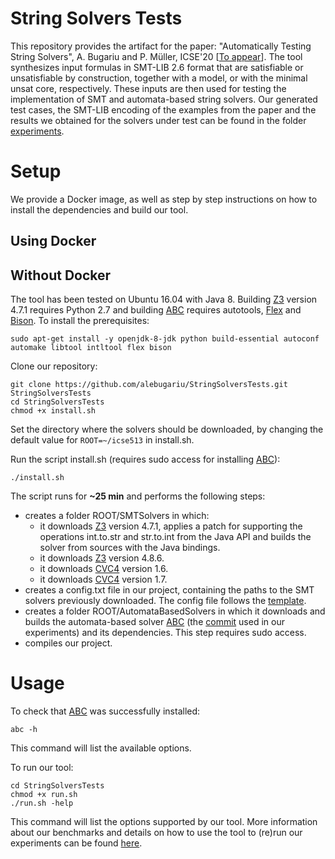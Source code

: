 # String Solvers Tests
This repository provides the artifact for the paper: "Automatically Testing String Solvers", A. Bugariu and P. Müller, ICSE'20 \[[To appear](https://www.research-collection.ethz.ch/handle/20.500.11850/397450)\]. 
The tool synthesizes input formulas in SMT-LIB 2.6 format that are satisfiable or unsatisfiable by construction, together with 
a model, or with the minimal unsat core, respectively. These inputs are then used for testing the implementation of 
SMT and automata-based string solvers. Our generated test cases, the SMT-LIB encoding of the examples from the paper and the 
results we obtained for the solvers under test can be found in the folder [experiments](/experiments).

# Setup
We provide a Docker image, as well as step by step instructions on how to install the dependencies and build our tool. 

## Using Docker

## Without Docker

The tool has been tested on Ubuntu 16.04 with Java 8. Building [Z3](https://github.com/Z3Prover/z3) version 4.7.1 requires Python 2.7 and building [ABC](https://github.com/vlab-cs-ucsb/ABC) requires autotools, [Flex](https://github.com/westes/flex) and [Bison](https://www.gnu.org/software/bison/). To install the prerequisites:

```
sudo apt-get install -y openjdk-8-jdk python build-essential autoconf automake libtool intltool flex bison
```

Clone our repository:

```
git clone https://github.com/alebugariu/StringSolversTests.git StringSolversTests
cd StringSolversTests
chmod +x install.sh
```

Set the directory where the solvers should be downloaded, by changing the default value for ```ROOT=~/icse513``` in install.sh.

Run the script install.sh (requires sudo access for installing [ABC](https://github.com/vlab-cs-ucsb/ABC)): 
```
./install.sh
```
The script runs for **~25 min** and performs the following steps:
* creates a folder ROOT/SMTSolvers in which:
  + it downloads [Z3](https://github.com/Z3Prover/z3) version 4.7.1, applies a patch for supporting the operations int.to.str and str.to.int from the Java API and 
  builds the solver from sources with the Java bindings.
  + it downloads [Z3](https://github.com/Z3Prover/z3) version 4.8.6.
  + it downloads [CVC4](https://cvc4.github.io/) version 1.6.
  + it downloads [CVC4](https://cvc4.github.io/) version 1.7.
* creates a config.txt file in our project, containing the paths to the SMT solvers previously downloaded. The config file follows
the [template](/src/config_template.txt). 
* creates a folder ROOT/AutomataBasedSolvers in which it downloads and builds the automata-based solver 
[ABC](https://github.com/vlab-cs-ucsb/ABC) (the [commit](https://github.com/vlab-cs-ucsb/ABC/commit/86b00141fddd183de7b9ae5c92c240e19dda1950) used in our experiments) 
and its dependencies. This step requires sudo access.
* compiles our project.

# Usage
To check that [ABC](https://github.com/vlab-cs-ucsb/ABC) was successfully installed:
```
abc -h
```
This command will list the available options.

To run our tool:
```
cd StringSolversTests
chmod +x run.sh
./run.sh -help
```
This command will list the options supported by our tool. More information about our benchmarks and details on how to use the tool to (re)run our experiments can be found [here](/EXPERIMENTS.md).

